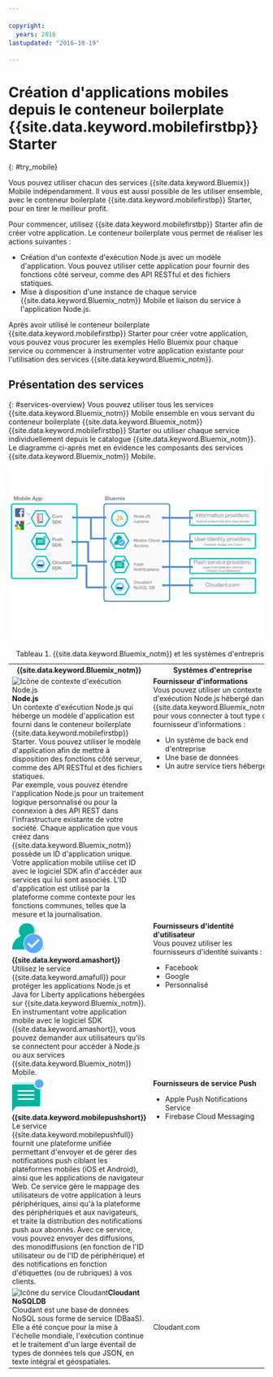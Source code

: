 ```yaml
---

copyright:
  years: 2016
lastupdated: "2016-10-19"

---
```


# Création d'applications mobiles depuis le conteneur boilerplate {{site.data.keyword.mobilefirstbp}} Starter
{: #try_mobile}

Vous pouvez utiliser chacun des services {{site.data.keyword.Bluemix}} Mobile indépendamment. Il vous est aussi possible de les utiliser ensemble, avec le conteneur boilerplate {{site.data.keyword.mobilefirstbp}} Starter, pour en tirer le meilleur
profit.

Pour commencer, utilisez {{site.data.keyword.mobilefirstbp}} Starter afin de créer votre application. Le conteneur boilerplate vous permet de réaliser les actions suivantes :

* Création d'un contexte d'exécution Node.js avec un modèle d'application. Vous pouvez utiliser cette application pour fournir des fonctions côté serveur,
comme des API RESTful et des fichiers statiques.<!-- You can read more about operating this application in the Developing Mobile Backend section.-->
* Mise à disposition d'une instance de chaque service {{site.data.keyword.Bluemix_notm}} Mobile et liaison du service à l'application Node.js.

<!--
<img src="images/mf_boiler_icon.png" alt="Bluemix mobile services" width="500"> {{site.data.keyword.mobilefirstbp}} Starter boilerplate
-->

Après avoir utilisé le conteneur boilerplate {{site.data.keyword.mobilefirstbp}} Starter pour créer votre application, vous pouvez vous
procurer les exemples Hello Bluemix pour chaque service ou commencer à instrumenter votre application existante pour l'utilisation des services {{site.data.keyword.Bluemix_notm}}.


## Présentation des services
{: #services-overview}
Vous pouvez utiliser tous les services {{site.data.keyword.Bluemix_notm}} Mobile ensemble en vous servant du conteneur boilerplate {{site.data.keyword.Bluemix_notm}} {{site.data.keyword.mobilefirstbp}} Starter ou utiliser chaque service individuellement depuis le catalogue {{site.data.keyword.Bluemix_notm}}. Le diagramme ci-après met en évidence les composants des services {{site.data.keyword.Bluemix_notm}} Mobile.

![Architecture des services mobiles {{site.data.keyword.Bluemix_notm}}](images/bms_architecture.jpg)

<table summary="Ce tableau décrit les services {{site.data.keyword.Bluemix_notm}} Mobile">
<caption>Tableau 1. {{site.data.keyword.Bluemix_notm}} et les systèmes d'entreprise</caption>
<th>{{site.data.keyword.Bluemix_notm}}</th>
<th>Systèmes d'entreprise</th>
<tr>
<td> <img src="images/i_js_64.png" alt="Icône de contexte d'exécution Node.js"><b>Node.js</b> <br/> Un contexte d'exécution Node.js qui héberge un
modèle d'application est fourni dans le conteneur boilerplate {{site.data.keyword.mobilefirstbp}} Starter. Vous pouvez utiliser le modèle d'application afin de mettre à
disposition des fonctions côté serveur, comme des API RESTful et des fichiers statiques. <br/>Par exemple, vous pouvez étendre l'application Node.js
pour un traitement logique personnalisé ou pour la connexion à des API REST dans l'infrastructure existante de votre société. Chaque application que vous
créez dans {{site.data.keyword.Bluemix_notm}} possède un ID d'application unique. Votre application mobile utilise cet ID avec le logiciel SDK afin d'accéder aux services qui
lui sont associés. L'ID d'application est utilisé par la plateforme comme contexte pour les fonctions communes, telles que la mesure et la
journalisation.
<!--You can read more about operating this application in the "Developing Mobile Backend" section.--></td>
<td valign="top"><b>Fournisseur d'informations</b> <br/>Vous pouvez utiliser un contexte d'exécution Node.js hébergé dans {{site.data.keyword.Bluemix_notm}} pour vous connecter
à tout type de fournisseur d'informations :
<ul>
	<li>Un système de back end d'entreprise</li>
	<li>Une base de données </li>
	<li>Un autre service tiers hébergé</li>
</ul>
</td>
</tr>
<tr>
<td><img src="images/authentication_icon.png" alt="{{site.data.keyword.amashort}} - icône du service"> <b>{{site.data.keyword.amashort}}</b><br/>Utilisez le service {{site.data.keyword.amafull}} pour protéger les applications Node.js et Java for Liberty applications hébergées sur {{site.data.keyword.Bluemix_notm}}. En instrumentant votre application mobile avec le logiciel SDK {{site.data.keyword.amashort}}, vous pouvez demander aux utilisateurs qu'ils se connectent pour accéder à Node.js ou aux services {{site.data.keyword.Bluemix_notm}} Mobile. <!-- In addition to security capabilities, {{site.data.keyword.amashort}} also gathers analytics data, so that you can monitor your mobile application performance and collect client logs and usage statistics.--> </td>
<td valign="top"><b>Fournisseurs d'identité d'utilisateur</b> <br/>Vous pouvez utiliser les fournisseurs d'identité suivants : <ul><li>Facebook</li><li>Google</li><li> Personnalisé </li></ul></td>
</tr>
<tr>
<td><img src="images/push_icon.png" alt="Icône du service Push Notifications"> <b>{{site.data.keyword.mobilepushshort}}</b><br/>Le service {{site.data.keyword.mobilepushfull}} fournit une plateforme unifiée permettant d'envoyer et de gérer des notifications push ciblant les plateformes mobiles (iOS et Android), ainsi que les applications de navigateur Web. Ce
service gère le mappage des utilisateurs de votre application à leurs
périphériques, ainsi qu'à la plateforme des périphériques et aux navigateurs,
et traite la distribution des notifications push aux abonnés. Avec ce service,
vous pouvez envoyer des diffusions, des monodiffusions (en fonction de l'ID
utilisateur ou de l'ID de périphérique) et des notifications en fonction
d'étiquettes (ou de rubriques) à vos clients.</td>
<td valign="top"><b>Fournisseurs de service Push</b><ul><li>Apple Push Notifications Service</li><li>Firebase Cloud Messaging</li></ul></td>
</tr>
<tr>
<td><img src="images/cloudant64.png" alt="Icône du service Cloudant"><b>Cloudant NoSQLDB</b><br/> Cloudant est une base de données NoSQL sous forme
de service (DBaaS). Elle a été conçue pour la mise à l'échelle mondiale, l'exécution continue et le
traitement d'un large éventail de types de données tels que JSON, en texte intégral et géospatiales. </td>
<td>Cloudant.com</td>
</tr>
</table>
